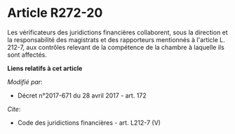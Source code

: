 # Article R272-20

Les vérificateurs des juridictions financières collaborent, sous la direction et la responsabilité des magistrats et des
rapporteurs mentionnés à l'article L. 212-7, aux contrôles relevant de la compétence de la chambre à laquelle ils sont
affectés.

**Liens relatifs à cet article**

_Modifié par_:

  - Décret n°2017-671 du 28 avril 2017 - art. 172

_Cite_:

  - Code des juridictions financières - art. L212-7 (V)
